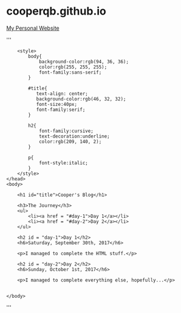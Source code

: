 # cooperqb.github.io
 [My Personal Website](https://cooperqb.github.io/)
 
 '''
 <!DOCTYPE html>
<html>
    <head>
        <meta charset="utf-8">
        <title>Project: Blog</title>

        <style>
            body{
                background-color:rgb(94, 36, 36);
                color:rgb(255, 255, 255);
                font-family:sans-serif;
            }

            #title{
               text-align: center;
               background-color:rgb(46, 32, 32);
               font-size:40px;
               font-family:serif;
            }

            h2{
                font-family:cursive;
                text-decoration:underline;
                color:rgb(209, 140, 2);
            }

            p{
                font-style:italic;
            }
        </style>
    </head>
    <body>

        <h1 id="title">Cooper's Blog</h1>

        <h3>The Journey</h3>
        <ul>
            <li><a href = "#day-1">Day 1</a></li>
            <li><a href = "#day-2">Day 2</a></li>
        </ul>

        <h2 id = "day-1">Day 1</h2>
        <h6>Saturday, September 30th, 2017</h6>

        <p>I managed to complete the HTML stuff.</p>

        <h2 id = "day-2">Day 2</h2>
        <h6>Sunday, October 1st, 2017</h6>

        <p>I managed to complete everything else, hopefully...</p>


    </body>
</html>

'''
